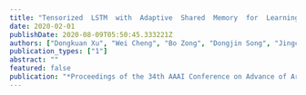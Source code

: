 ```yaml
---
title: "Tensorized  LSTM  with  Adaptive  Shared  Memory  for  Learning Trends in Multivariate Time Series"
date: 2020-02-01
publishDate: 2020-08-09T05:50:45.333221Z
authors: ["Dongkuan Xu", "Wei Cheng", "Bo Zong", "Dongjin Song", "Jingchao Ni", "Wenchao Yu", "Yanchi Liu", "Haifeng Chen", "Xiang Zhang"]
publication_types: ["1"]
abstract: ""
featured: false
publication: "*Proceedings of the 34th AAAI Conference on Advance of Artificial Intelligence (AAAI)*"
---
```


